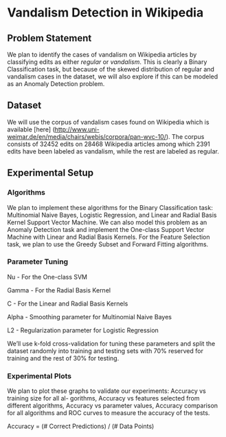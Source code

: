 # Vandalism Detection in Wikipedia

## Problem Statement

We plan to identify the cases of vandalism on Wikipedia articles by classifying edits as either *regular* or *vandalism*. This is clearly a Binary Classification task, but because of the skewed distribution of regular and vandalism cases in the dataset, we will also explore if this can be modeled as an Anomaly Detection problem.

## Dataset

We will use the corpus of vandalism cases found on Wikipedia which is available [here]
(http://www.uni-weimar.de/en/media/chairs/webis/corpora/pan-wvc-10/). The corpus consists of 32452 edits on 28468 Wikipedia articles among which 2391 edits have been labeled as vandalism, while the rest are labeled as regular.

## Experimental Setup

### Algorithms

We plan to implement these algorithms for the Binary Classification task: Multinomial Naive Bayes, Logistic Regression, and Linear and Radial Basis Kernel Support Vector Machine.
We can also model this problem as an Anomaly Detection task and implement the One-class Support Vector Machine with Linear and Radial Basis Kernels. For the Feature Selection task, we plan to use the Greedy Subset and Forward Fitting algorithms.

### Parameter Tuning

Nu - For the One-class SVM

Gamma - For the Radial Basis Kernel

C - For the Linear and Radial Basis Kernels

Alpha - Smoothing parameter for Multinomial Naive Bayes

L2 - Regularization parameter for Logistic Regression

We’ll use k-fold cross-validation for tuning these parameters and split the dataset randomly into training and testing sets with 70% reserved for training and the rest of 30% for testing.

### Experimental Plots

We plan to plot these graphs to validate our experiments: Accuracy vs training size for all al- gorithms, Accuracy vs features selected from different algorithms, Accuracy vs parameter values, Accuracy comparison for all algorithms and ROC curves to measure the accuracy of the tests.

Accuracy = (# Correct Predictions) / (# Data Points)